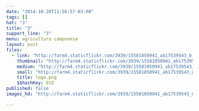 ```yaml
---
date: "2014-10-20T11:56:57-03:00"
tags: []
hat: "3"
title: "3"
support_line: "3"
menu: agricultura camponesa
layout: post
files:
  - link: "http://farm4.staticflickr.com/3939/15581050941_ab17539543_b.jpg"
    thumbnail: "http://farm4.staticflickr.com/3939/15581050941_ab17539543_t.jpg"
    medium: "http://farm4.staticflickr.com/3939/15581050941_ab17539543_z.jpg"
    small: "http://farm4.staticflickr.com/3939/15581050941_ab17539543_n.jpg"
    title: logo.png
    $$hashKey: 01O
published: false
images_hd: "http://farm4.staticflickr.com/3939/15581050941_ab17539543_n.jpg"

---
```

